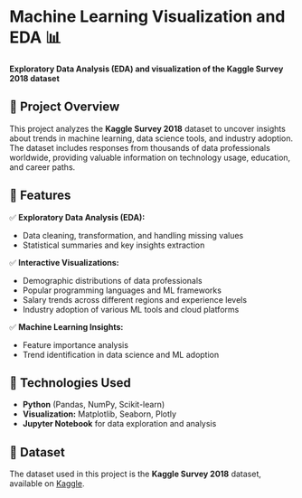 # Machine Learning Visualization and EDA 📊  
**Exploratory Data Analysis (EDA) and visualization of the Kaggle Survey 2018 dataset**  

## 📌 Project Overview  
This project analyzes the **Kaggle Survey 2018** dataset to uncover insights about trends in machine learning, data science tools, and industry adoption. The dataset includes responses from thousands of data professionals worldwide, providing valuable information on technology usage, education, and career paths.  

## 🚀 Features  
✅ **Exploratory Data Analysis (EDA):**  
- Data cleaning, transformation, and handling missing values  
- Statistical summaries and key insights extraction  

✅ **Interactive Visualizations:**  
- Demographic distributions of data professionals  
- Popular programming languages and ML frameworks  
- Salary trends across different regions and experience levels  
- Industry adoption of various ML tools and cloud platforms  

✅ **Machine Learning Insights:**  
- Feature importance analysis  
- Trend identification in data science and ML adoption  

## 🔧 Technologies Used  
- **Python** (Pandas, NumPy, Scikit-learn)  
- **Visualization:** Matplotlib, Seaborn, Plotly  
- **Jupyter Notebook** for data exploration and analysis  

## 📂 Dataset  
The dataset used in this project is the **Kaggle Survey 2018** dataset, available on [Kaggle](https://www.kaggle.com/datasets/kaggle/kaggle-survey-2018).  
